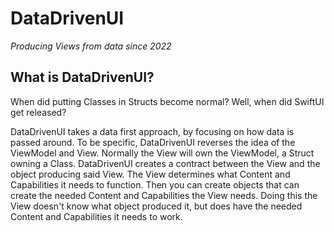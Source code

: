 # DataDrivenUI

*Producing Views from data since 2022*

## What is DataDrivenUI?

When did putting Classes in Structs become normal? Well, when did SwiftUI get released?

DataDrivenUI takes a data first approach, by focusing on how data is passed around. To be specific, DataDrivenUI reverses the idea of the ViewModel and View. Normally the View will own the ViewModel, a Struct owning a Class. DataDrivenUI creates a contract between the View and the object producing said View. The View determines what Content and Capabilities it needs to function. Then you can create objects that can create the needed Content and Capabilities the View needs. Doing this the View doesn't know what object produced it, but does have the needed Content and Capabilities it needs to work.

